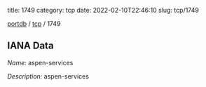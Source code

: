 title: 1749
category: tcp
date: 2022-02-10T22:46:10
slug: tcp/1749

[portdb](/) / [tcp](/category/tcp.html) / 1749


## IANA Data

_Name:_ aspen-services

_Description:_ aspen-services

